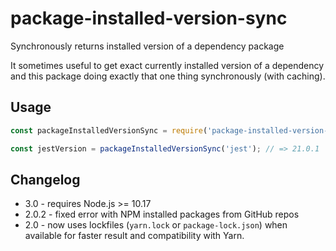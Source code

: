 # package-installed-version-sync

Synchronously returns installed version of a dependency package

It sometimes useful to get exact currently installed version of a dependency and this package doing exactly that one thing synchronously (with caching).

## Usage

```js
const packageInstalledVersionSync = require('package-installed-version-sync');

const jestVersion = packageInstalledVersionSync('jest'); // => 21.0.1
```

## Changelog

- 3.0 - requires Node.js >= 10.17
- 2.0.2 - fixed error with NPM installed packages from GitHub repos
- 2.0 - now uses lockfiles (`yarn.lock` or `package-lock.json`) when available for faster result and compatibility with Yarn.
